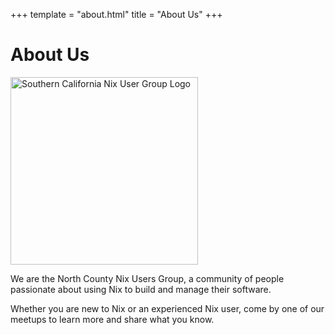 +++
template = "about.html"
title = "About Us"
+++

# About Us

<img class="image" 
    width="300"
    height="300"
    src="/socalnug-logo.png" 
    alt="Southern California Nix User Group Logo" />

We are the North County Nix Users Group, a community of people passionate about using Nix to build and manage their software.

Whether you are new to Nix or an experienced Nix user, come by one of our meetups to learn more and share what you know.
